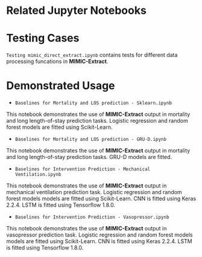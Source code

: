 # Related Jupyter Notebooks

# Testing Cases
`Testing mimic_direct_extract.ipynb` contains tests for different data processing funcations in **MIMIC-Extract**.

# Demonstrated Usage
* `Baselines for Mortality and LOS prediction - Sklearn.ipynb`

This notebook demonstrates the use of **MIMIC-Extract** output in mortality and long length-of-stay prediction tasks. Logistic regression and random forest models are fitted using Scikit-Learn.

* `Baselines for Mortality and LOS prediction - GRU-D.ipynb`

This notebook demonstrates the use of **MIMIC-Extract** output in mortality and long length-of-stay prediction tasks. GRU-D models are fitted.

* `Baselines for Intervention Prediction - Mechanical Ventilation.ipynb`

This notebook demonstrates the use of **MIMIC-Extract** output in mechanical ventilation prediction task. Logistic regression and random forest models models are fitted using Scikit-Learn. CNN is fitted using Keras 2.2.4. LSTM is fitted using Tensorflow 1.8.0.

* `Baselines for Intervention Prediction - Vasopressor.ipynb`

This notebook demonstrates the use of **MIMIC-Extract** output in vasopressor prediction task. Logistic regression and random forest models models are fitted using Scikit-Learn. CNN is fitted using Keras 2.2.4. LSTM is fitted using Tensorflow 1.8.0.
